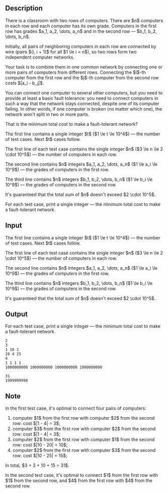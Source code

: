 ## Description

<div><p>There is a classroom with two rows of computers. There are $n$ computers in each row and each computer has its own grade. Computers in the first row has grades $a_1, a_2, \dots, a_n$ and in the second row&nbsp;— $b_1, b_2, \dots, b_n$.</p><p>Initially, all pairs of <span class="tex-font-style-bf">neighboring</span> computers in each row are connected by wire (pairs $(i, i + 1)$ for all $1 \le i &lt; n$), so two rows form two independent computer networks.</p><p>Your task is to combine them in one common network by connecting one or more pairs of computers from <span class="tex-font-style-bf">different</span> rows. Connecting the $i$-th computer from the first row and the $j$-th computer from the second row costs $|a_i - b_j|$.</p><p>You can connect one computer to several other computers, but you need to provide at least a basic fault tolerance: you need to connect computers in such a way that the network stays connected, despite one of its computer failing. In other words, if one computer is broken (no matter which one), the network won't split in two or more parts.</p><p>That is the minimum total cost to make a fault-tolerant network?</p></div><div class="input-specification"><p>The first line contains a single integer $t$ ($1 \le t \le 10^4$)&nbsp;— the number of test cases. Next $t$ cases follow.</p><p>The first line of each test case contains the single integer $n$ ($3 \le n \le 2 \cdot 10^5$)&nbsp;— the number of computers in each row.</p><p>The second line contains $n$ integers $a_1, a_2, \dots, a_n$ ($1 \le a_i \le 10^9$)&nbsp;— the grades of computers in the first row.</p><p>The third line contains $n$ integers $b_1, b_2, \dots, b_n$ ($1 \le b_i \le 10^9$)&nbsp;— the grades of computers in the second row.</p><p>It's guaranteed that the total sum of $n$ doesn't exceed $2 \cdot 10^5$.</p></div><div class="output-specification"><p>For each test case, print a single integer&nbsp;— the minimum total cost to make a fault-tolerant network.</p></div>

## Input

<p>The first line contains a single integer $t$ ($1 \le t \le 10^4$)&nbsp;— the number of test cases. Next $t$ cases follow.</p><p>The first line of each test case contains the single integer $n$ ($3 \le n \le 2 \cdot 10^5$)&nbsp;— the number of computers in each row.</p><p>The second line contains $n$ integers $a_1, a_2, \dots, a_n$ ($1 \le a_i \le 10^9$)&nbsp;— the grades of computers in the first row.</p><p>The third line contains $n$ integers $b_1, b_2, \dots, b_n$ ($1 \le b_i \le 10^9$)&nbsp;— the grades of computers in the second row.</p><p>It's guaranteed that the total sum of $n$ doesn't exceed $2 \cdot 10^5$.</p>

## Output

<p>For each test case, print a single integer&nbsp;— the minimum total cost to make a fault-tolerant network.</p>





```input1
2
3
1 10 1
20 4 25
4
1 1 1 1
1000000000 1000000000 1000000000 1000000000
```




```output1
31
1999999998
```



## Note

<p>In the first test case, it's optimal to connect four pairs of computers: </p><ol> <li> computer $1$ from the first row with computer $2$ from the second row: cost $|1 - 4| = 3$; </li><li> computer $3$ from the first row with computer $2$ from the second row: cost $|1 - 4| = 3$; </li><li> computer $2$ from the first row with computer $1$ from the second row: cost $|10 - 20| = 10$; </li><li> computer $2$ from the first row with computer $3$ from the second row: cost $|10 - 25| = 15$; </li></ol> In total, $3 + 3 + 10 + 15 = 31$.<p>In the second test case, it's optimal to connect $1$ from the first row with $1$ from the second row, and $4$ from the first row with $4$ from the second row.</p>
